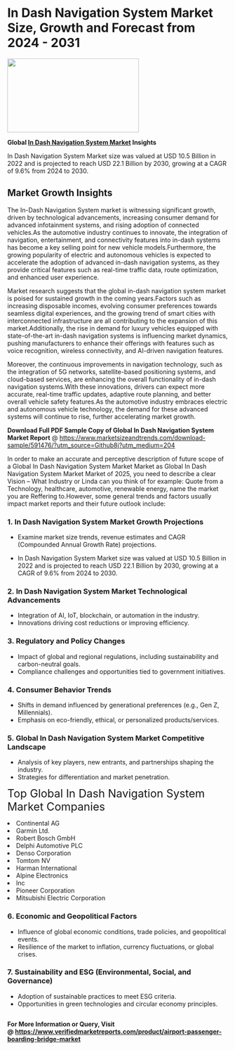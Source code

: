 <H1>In Dash Navigation System Market Size, Growth and Forecast from 2024 - 2031</H1><img class="aligncenter size-medium wp-image-584254" src="https://thirdeyenews.in/wp-content/uploads/2024/09/Global-Market-Research-300x168.jpeg" alt="" width="300" height="168" /><p><strong>Global&nbsp;<a href="https://www.marketsizeandtrends.com/download-sample/591476/?utm_source=Github8j?utm_medium=204">In Dash Navigation System Market</a> Insights</strong></p><p>In Dash Navigation System Market size was valued at USD 10.5 Billion in 2022 and is projected to reach USD 22.1 Billion by 2030, growing at a CAGR of 9.6% from 2024 to 2030.</p><p><h2>Market Growth Insights</h2> <p>The In-Dash Navigation System market is witnessing significant growth, driven by technological advancements, increasing consumer demand for advanced infotainment systems, and rising adoption of connected vehicles.As the automotive industry continues to innovate, the integration of navigation, entertainment, and connectivity features into in-dash systems has become a key selling point for new vehicle models.Furthermore, the growing popularity of electric and autonomous vehicles is expected to accelerate the adoption of advanced in-dash navigation systems, as they provide critical features such as real-time traffic data, route optimization, and enhanced user experience.</p> <p>Market research suggests that the global in-dash navigation system market is poised for sustained growth in the coming years.Factors such as increasing disposable incomes, evolving consumer preferences towards seamless digital experiences, and the growing trend of smart cities with interconnected infrastructure are all contributing to the expansion of this market.Additionally, the rise in demand for luxury vehicles equipped with state-of-the-art in-dash navigation systems is influencing market dynamics, pushing manufacturers to enhance their offerings with features such as voice recognition, wireless connectivity, and AI-driven navigation features.</p> <p>Moreover, the continuous improvements in navigation technology, such as the integration of 5G networks, satellite-based positioning systems, and cloud-based services, are enhancing the overall functionality of in-dash navigation systems.With these innovations, drivers can expect more accurate, real-time traffic updates, adaptive route planning, and better overall vehicle safety features.As the automotive industry embraces electric and autonomous vehicle technology, the demand for these advanced systems will continue to rise, further accelerating market growth.</p> <p><span class=""><strong>Download Full PDF Sample Copy of Global In Dash Navigation System Market Report</strong> @ <a href="https://www.marketsizeandtrends.com/download-sample/591476/?utm_source=Github8j?utm_medium=204" target="_blank">https://www.marketsizeandtrends.com/download-sample/591476/?utm_source=Github8j?utm_medium=204</a></span></p><p>In order to make an accurate and perceptive description of future scope of a Global&nbsp;In Dash Navigation System Market Market as Global&nbsp;In Dash Navigation System Market Market of 2025, you need to describe a clear Vision &ndash; What Industry or Linda can you think of for example: Quote from a Technology, healthcare, automotive, renewable energy, name the market you are Reffering to.However, some general trends and factors usually impact market reports and their future outlook include:</p><h3>1.&nbsp;<strong>In Dash Navigation System Market Growth Projections</strong></h3><ul><li>Examine market size trends, revenue estimates and CAGR (Compounded Annual Growth Rate) projections.</li><li><p>In Dash Navigation System Market size was valued at USD 10.5 Billion in 2022 and is projected to reach USD 22.1 Billion by 2030, growing at a CAGR of 9.6% from 2024 to 2030.</p></li></ul><h3>2.&nbsp;<strong>In Dash Navigation System Market Technological Advancements</strong></h3><ul><li>Integration of AI, IoT, blockchain, or automation in the industry.</li><li>Innovations driving cost reductions or improving efficiency.</li></ul><h3>3.&nbsp;<strong>Regulatory and Policy Changes</strong></h3><ul><li>Impact of global and regional regulations, including sustainability and carbon-neutral goals.</li><li>Compliance challenges and opportunities tied to government initiatives.</li></ul><h3>4.&nbsp;<strong>Consumer Behavior Trends</strong></h3><ul><li>Shifts in demand influenced by generational preferences (e.g., Gen Z, Millennials).</li><li>Emphasis on eco-friendly, ethical, or personalized products/services.</li></ul><h3>5.&nbsp;<strong>Global In Dash Navigation System Market Competitive Landscape</strong></h3><ul><li>Analysis of key players, new entrants, and partnerships shaping the industry.</li><li>Strategies for differentiation and market penetration.</li></ul><p data-pm-slice="1 1 []"><span style="color: inherit; font-family: inherit; font-size: 25px;">Top Global In Dash Navigation System Market Companies</span></p><div class="" data-test-id=""><p><li>Continental AG</li><li> Garmin Ltd.</li><li> Robert Bosch GmbH</li><li> Delphi Automotive PLC</li><li> Denso Corporation</li><li> Tomtom NV</li><li> Harman International</li><li> Alpine Electronics</li><li> Inc</li><li> Pioneer Corporation</li><li> Mitsubishi Electric Corporation</li></p></div><h3>6.&nbsp;<strong>Economic and Geopolitical Factors</strong></h3><ul><li>Influence of global economic conditions, trade policies, and geopolitical events.</li><li>Resilience of the market to inflation, currency fluctuations, or global crises.</li></ul><h3>7.&nbsp;<strong>Sustainability and ESG (Environmental, Social, and Governance)</strong></h3><ul><li>Adoption of sustainable practices to meet ESG criteria.</li><li>Opportunities in green technologies and circular economy principles.</li></ul><h2><strong style="font-size: 14px;">For More Information or Query, Visit @&nbsp;</strong><a style="background-color: #ffffff; font-size: 14px;" href="https://www.marketsizeandtrends.com/report/in-dash-navigation-system-market/" target="_blank">https://www.verifiedmarketreports.com/product/airport-passenger-boarding-bridge-market</a></h2>